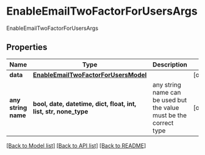 # EnableEmailTwoFactorForUsersArgs

EnableEmailTwoFactorForUsersArgs

## Properties
Name | Type | Description | Notes
------------ | ------------- | ------------- | -------------
**data** | [**EnableEmailTwoFactorForUsersModel**](EnableEmailTwoFactorForUsersModel.md) |  | [optional] 
**any string name** | **bool, date, datetime, dict, float, int, list, str, none_type** | any string name can be used but the value must be the correct type | [optional]

[[Back to Model list]](../README.md#documentation-for-models) [[Back to API list]](../README.md#documentation-for-api-endpoints) [[Back to README]](../README.md)



